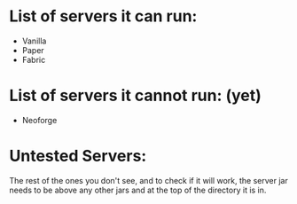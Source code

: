 # List of servers it can run:
  - Vanilla
  - Paper
  - Fabric
# List of servers it cannot run: (yet)
  - Neoforge
# Untested Servers:
  The rest of the ones you don't see, and to check if it will work, the server jar needs to be above any other jars and at the top of the directory it is in.
